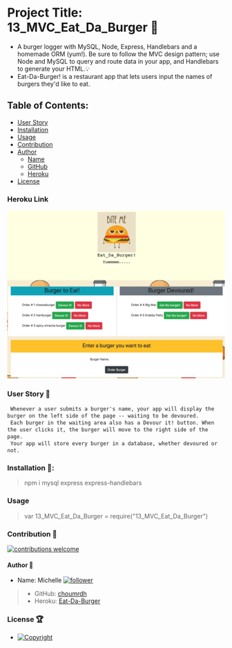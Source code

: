 
  # Project Title: 13_MVC_Eat_Da_Burger :raised_hands:
  - A burger logger with MySQL, Node, Express, Handlebars and a homemade ORM (yum!). Be sure to follow the MVC design pattern; use Node and MySQL to query and route data in your app, and Handlebars to generate your HTML.:bulb:
  - Eat-Da-Burger! is a restaurant app that lets users input the names of burgers they'd like to eat. 


  ## Table of Contents:
  - [User Story](#user-story-speech_balloon)
  - [Installation](#installation-floppy_disk)
  - [Usage](#usage)
  - [Contribution](#contribution-handshake)
  - [Author](#author-bust_in_silhouette)
    - [Name](#author-bust_in_silhouette)
    - [GitHub](#author-bust_in_silhouette)
    - [Heroku](#author-bust_in_silhouette)
  - [License](#license-trophy)
  ### Heroku Link
  [![Click ME](./public/assets/img/ScreenShot.png)](https://mvc-13-eat-da-burger.herokuapp.com)

  ### User Story :speech_balloon:
  ```
   Whenever a user submits a burger's name, your app will display the burger on the left side of the page -- waiting to be devoured.
   Each burger in the waiting area also has a Devour it! button. When the user clicks it, the burger will move to the right side of the page.
   Your app will store every burger in a database, whether devoured or not.
   ```
  
  ###  Installation :floppy_disk::
  > npm i mysql express express-handlebars

  ### Usage

   > var 13_MVC_Eat_Da_Burger = require("13_MVC_Eat_Da_Burger")
  

 ### Contribution :handshake: 
 
 [![contributions welcome](https://img.shields.io/badge/contributions-welcome-brightgreen.svg?style=flat)](https://github.com/choumrdh/13_MVC_Eat_Da_Burger/issues)
  
  
  #### 	Author :bust_in_silhouette:
   - Name: Michelle [![follower](https://img.shields.io/github/followers/choumrdh?label=follower&style=social)](https://github.com/choumrdh?tab=followers)
  
  > - GitHub: [choumrdh](https://github.com/choumrdh)
  > - Heroku: [Eat-Da-Burger](https://mvc-13-eat-da-burger.herokuapp.com)
  >  
 ### License :trophy:
   - [![Copyright](https://img.shields.io/badge/Copyright-Michelle-blue)](https://github.com/choumrdh)